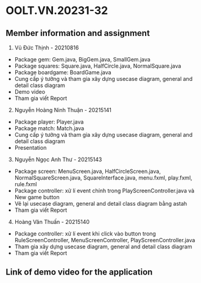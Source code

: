 # OOLT.VN.20231-32

## Member information and assignment

1. Vũ Đức Thịnh - 20210816 
* Package gem: Gem.java, BigGem.java, SmallGem.java 
* Package squares: Square.java, HalfCircle.java, NormalSquare.java
* Package boardgame: BoardGame.java
* Cung cấp ý tưởng và tham gia xây dựng usecase diagram, general and detail class diagram 
* Demo video
* Tham gia viết Report

2. Nguyễn Hoàng Ninh Thuận - 20215141
* Package player: Player.java
* Package match: Match.java
* Cung cấp ý tưởng và tham gia xây dựng usecase diagram, general and detail class diagram 
* Presentation

3. Nguyễn Ngọc Anh Thư - 20215143
* Package screen: MenuScreen.java, HalfCircleScreen.java, NormalSquareScreen.java, SquareInterface.java, menu.fxml, play.fxml, rule.fxml
* Package controller: xử lí event chính trong PlayScreenController.java và New game button
* Vẽ lại usecase diagram, general and detail class diagram bằng astah
* Tham gia viết Report

4. Hoàng Văn Thuấn - 20215140
* Package controller: xử lí event khi click vào button trong RuleScreenController, MenuScreenController, PlayScreenController.java 
* Tham gia xây dựng usecase diagram, general and detail class diagram 
* Tham gia viết Report 

## Link of demo video for the application
<a href="https://drive.google.com/file/d/1loSrBv5bdSG_P7yL-m-PpKlz4xgKZ3qJ/view?usp=sharing" target="_blank">